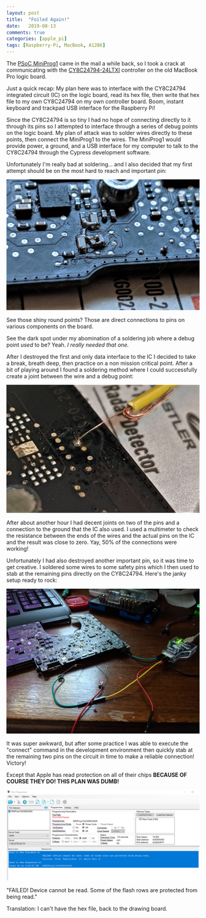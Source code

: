 ```yaml
---
layout: post
title:  "Foiled Again!"
date:   2019-08-13
comments: true
categories: [apple_pi]
tags: [Raspberry-Pi, MacBook, A1286] 
---
```


The  [PSoC MiniProg1](https://www.cypress.com/documentation/development-kitsboards/cy3217-miniprog1) came in the mail a while back, so I took a crack at communicating with the [CY8C24794-24LTXI](https://www.cypress.com/part/cy8c24794-24ltxi) controller on the old MacBook Pro logic board.
<!--more-->
Just a quick recap: My plan here was to interface with the CY8C24794 integrated circuit (IC) on the logic board, read its hex file, then write that hex file to my own CY8C24794 on my own controller board. Boom, instant keyboard and trackpad USB interface for the Raspberry Pi!

Since the CY8C24794 is so tiny I had no hope of connecting directly to it through its pins so I attempted to interface through a series of debug points on the logic board. My plan of attack was to solder wires directly to these points, then connect the MiniProg1 to the wires. The MiniProg1 would provide power, a ground, and a USB interface for my computer to talk to the CY8C24794 through the Cypress development software.

Unfortunately I'm really bad at soldering... and I also decided that my first attempt should be on the most hard to reach and important pin:

![I suck](/assets\images\soldering.jpg)

See those shiny round points? Those are direct connections to pins on various components on the board.

See the dark spot under my abomination of a soldering job where a debug point *used* to be? Yeah. *I really needed that one.*

After I destroyed the first and only data interface to the IC I decided to take a break, breath deep, then practice on a non mission critical point. After a bit of playing around I found a soldering method where I could successfully create a joint between the wire and a debug point:

![I suck less now](/assets\images\wire_to_debug.jpg)

After about another hour I had decent joints on two of the pins and a connection to the ground that the IC also used. I used a multimeter to check the resistance between the ends of the wires and the actual pins on the IC and the result was close to zero. Yay, 50% of the connections were working!

Unfortunately I had also destroyed another important pin, so it was time to get creative. I soldered some wires to some safety pins which I then used to stab at the remaining pins directly on the CY8C24794. Here's the janky setup ready to rock:

![staby staby](/assets\images\cypress_debugginh_2.jpg)

It was super awkward, but after some practice I was able to execute the "connect" command in the development environment then quickly stab at the remaining two pins on the circuit in time to make a reliable connection! Victory! 

Except that Apple has read protection on all of their chips **BECAUSE OF COURSE THEY DO! THIS PLAN WAS DUMB!**

![God fucking damnit](/assets\images\write_protected.png)

"FAILED! Device cannot be read. Some of the flash rows are protected from being read."

Translation: I can't have the hex file, back to the drawing board.


